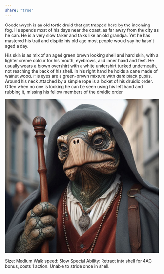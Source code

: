 ```yaml
---
share: "true"
---
```


Coedenwych is an old tortle druid that got trapped here by the incoming fog. He spends most of his days near the coast, as far away from the city as he can. He is a very slow talker and talks like an old grandpa. Yet he has mastered his trait and dispite his old age most people would say he hasn't aged a day. 

His skin is as mix of an aged green brown looking shell and hard skin, with a lighter creme colour for his mouth, eyebrows, and inner hand and feet. He usually wears a brown overshirt with a white undershirt tucked underneath, not reaching the back of his shell. In his right hand he holds a cane made of walnut wood. His eyes are a green-brown mixture with dark black pupils. Around his neck attached by a simple rope is a locket of his druidic order. Often when no one is looking he can be seen using his left hand and rubbing it, missing his fellow members of the druidic order.

![photo_turtle.png](./Assets/Custom%20Images/People/photo_turtle.png)

Size: Medium
Walk speed: Slow
Special Ability: Retract into shell for 4AC bonus, costs 1 action. Unable to stride once in shell.
